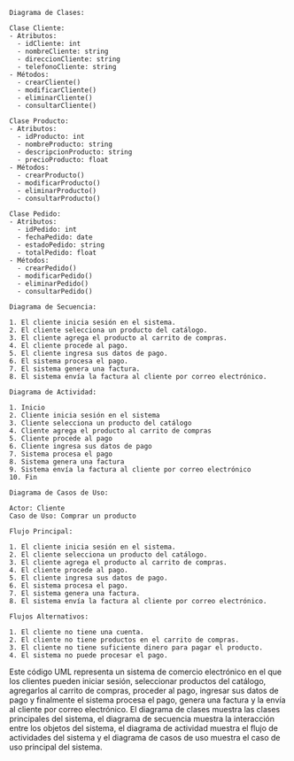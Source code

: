 ```
Diagrama de Clases:

Clase Cliente:
- Atributos:
  - idCliente: int
  - nombreCliente: string
  - direccionCliente: string
  - telefonoCliente: string
- Métodos:
  - crearCliente()
  - modificarCliente()
  - eliminarCliente()
  - consultarCliente()

Clase Producto:
- Atributos:
  - idProducto: int
  - nombreProducto: string
  - descripcionProducto: string
  - precioProducto: float
- Métodos:
  - crearProducto()
  - modificarProducto()
  - eliminarProducto()
  - consultarProducto()

Clase Pedido:
- Atributos:
  - idPedido: int
  - fechaPedido: date
  - estadoPedido: string
  - totalPedido: float
- Métodos:
  - crearPedido()
  - modificarPedido()
  - eliminarPedido()
  - consultarPedido()

Diagrama de Secuencia:

1. El cliente inicia sesión en el sistema.
2. El cliente selecciona un producto del catálogo.
3. El cliente agrega el producto al carrito de compras.
4. El cliente procede al pago.
5. El cliente ingresa sus datos de pago.
6. El sistema procesa el pago.
7. El sistema genera una factura.
8. El sistema envía la factura al cliente por correo electrónico.

Diagrama de Actividad:

1. Inicio
2. Cliente inicia sesión en el sistema
3. Cliente selecciona un producto del catálogo
4. Cliente agrega el producto al carrito de compras
5. Cliente procede al pago
6. Cliente ingresa sus datos de pago
7. Sistema procesa el pago
8. Sistema genera una factura
9. Sistema envía la factura al cliente por correo electrónico
10. Fin

Diagrama de Casos de Uso:

Actor: Cliente
Caso de Uso: Comprar un producto

Flujo Principal:

1. El cliente inicia sesión en el sistema.
2. El cliente selecciona un producto del catálogo.
3. El cliente agrega el producto al carrito de compras.
4. El cliente procede al pago.
5. El cliente ingresa sus datos de pago.
6. El sistema procesa el pago.
7. El sistema genera una factura.
8. El sistema envía la factura al cliente por correo electrónico.

Flujos Alternativos:

1. El cliente no tiene una cuenta.
2. El cliente no tiene productos en el carrito de compras.
3. El cliente no tiene suficiente dinero para pagar el producto.
4. El sistema no puede procesar el pago.
```

Este código UML representa un sistema de comercio electrónico en el que los clientes pueden iniciar sesión, seleccionar productos del catálogo, agregarlos al carrito de compras, proceder al pago, ingresar sus datos de pago y finalmente el sistema procesa el pago, genera una factura y la envía al cliente por correo electrónico. El diagrama de clases muestra las clases principales del sistema, el diagrama de secuencia muestra la interacción entre los objetos del sistema, el diagrama de actividad muestra el flujo de actividades del sistema y el diagrama de casos de uso muestra el caso de uso principal del sistema.